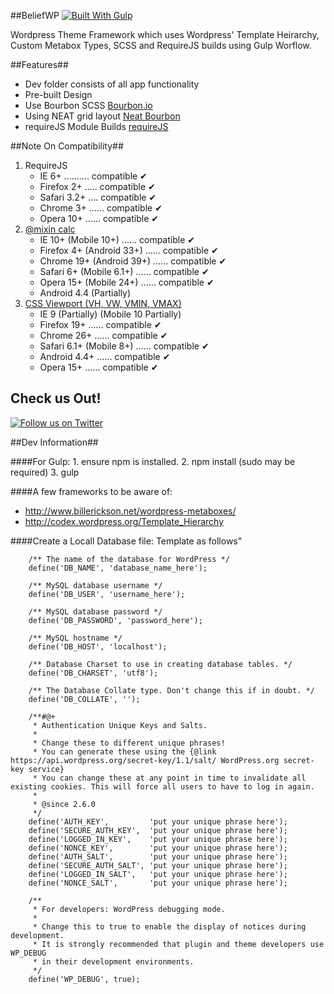##BeliefWP [![Built With Gulp](http://img.shields.io/badge/built%20with-gulp.js-red.png)](http://gulpjs.com)

Wordpress Theme Framework which uses Wordpress' Template Heirarchy, Custom Metabox Types, SCSS and RequireJS builds using Gulp Worflow.

##Features##
* Dev folder consists of all app functionality
* Pre-built Design
* Use Bourbon SCSS [Bourbon.io](http://bourbon.io/)
* Using NEAT grid layout [Neat Bourbon](http://neat.bourbon.io/)
* requireJS Module Builds [requireJS](http://requirejs.org/)

##Note On Compatibility##
1. RequireJS
	* IE 6+ .......... compatible ✔
	* Firefox 2+ ..... compatible ✔
	* Safari 3.2+ .... compatible ✔
	* Chrome 3+ ...... compatible ✔
	* Opera 10+ ...... compatible ✔
2. [@mixin calc](http://caniuse.com/#feat=calc)
	* IE 10+ (Mobile 10+) 		...... compatible ✔
	* Firefox 4+ (Android 33+)  ...... compatible ✔
	* Chrome 19+ (Android 39+) 	...... compatible ✔
	* Safari 6+ (Mobile 6.1+)	...... compatible ✔
	* Opera 15+ (Mobile 24+)	...... compatible ✔
	* Android 4.4 (Partially)
3. [CSS Viewport (VH, VW, VMIN, VMAX)](http://caniuse.com/#feat=viewport-units)
	* IE 9 (Partially) (Mobile 10 Partially)
	* Firefox 19+				...... compatible ✔
	* Chrome 26+				...... compatible ✔
	* Safari 6.1+ (Mobile 8+)	...... compatible ✔	
	* Android 4.4+				...... compatible ✔
	* Opera 15+					...... compatible ✔

## Check us Out! ##

[![Follow us on Twitter](http://iod.unh.edu/Images/Twitter_follow_us.png "Follow us on Twitter")](https://twitter.com/beliefagency)

##Dev Information##

####For Gulp:
	1. ensure npm is installed.
	2. npm install (sudo may be required)
	3. gulp

####A few frameworks to be aware of:

- http://www.billerickson.net/wordpress-metaboxes/
- http://codex.wordpress.org/Template_Hierarchy

####Create a Locall Database file: Template as follows"

```<?php
	/** The name of the database for WordPress */
	define('DB_NAME', 'database_name_here');

	/** MySQL database username */
	define('DB_USER', 'username_here');

	/** MySQL database password */
	define('DB_PASSWORD', 'password_here');

	/** MySQL hostname */
	define('DB_HOST', 'localhost');

	/** Database Charset to use in creating database tables. */
	define('DB_CHARSET', 'utf8');

	/** The Database Collate type. Don't change this if in doubt. */
	define('DB_COLLATE', '');

	/**#@+
	 * Authentication Unique Keys and Salts.
	 *
	 * Change these to different unique phrases!
	 * You can generate these using the {@link https://api.wordpress.org/secret-key/1.1/salt/ WordPress.org secret-key service}
	 * You can change these at any point in time to invalidate all existing cookies. This will force all users to have to log in again.
	 *
	 * @since 2.6.0
	 */
	define('AUTH_KEY',         'put your unique phrase here');
	define('SECURE_AUTH_KEY',  'put your unique phrase here');
	define('LOGGED_IN_KEY',    'put your unique phrase here');
	define('NONCE_KEY',        'put your unique phrase here');
	define('AUTH_SALT',        'put your unique phrase here');
	define('SECURE_AUTH_SALT', 'put your unique phrase here');
	define('LOGGED_IN_SALT',   'put your unique phrase here');
	define('NONCE_SALT',       'put your unique phrase here');

	/**
	 * For developers: WordPress debugging mode.
	 *
	 * Change this to true to enable the display of notices during development.
	 * It is strongly recommended that plugin and theme developers use WP_DEBUG
	 * in their development environments.
	 */
	define('WP_DEBUG', true);
```